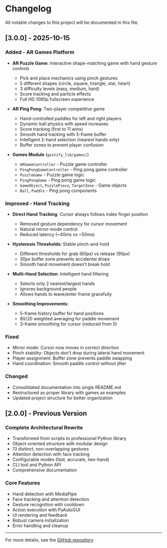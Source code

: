 # Changelog

All notable changes to this project will be documented in this file.

## [3.0.0] - 2025-10-15

### Added - AR Games Platform
- **AR Puzzle Game**: Interactive shape-matching game with hand gesture controls
  - Pick and place mechanics using pinch gestures
  - 5 different shapes (circle, square, triangle, star, heart)
  - 3 difficulty levels (easy, medium, hard)
  - Score tracking and particle effects
  - Full HD 1080p fullscreen experience

- **AR Ping Pong**: Two-player competitive game
  - Hand-controlled paddles for left and right players
  - Dynamic ball physics with speed increases
  - Score tracking (first to 11 wins)
  - Smooth hand tracking with 5-frame buffer
  - Intelligent 2-hand selection (nearest hands only)
  - Buffer zones to prevent player confusion

- **Games Module** (`gestify_lib/games/`)
  - `ARGameController` - Puzzle game controller
  - `PingPongGameController` - Ping pong game controller
  - `PuzzleGame` - Puzzle game logic
  - `PingPongGame` - Ping pong game logic
  - `GameObject`, `PuzzlePiece`, `TargetZone` - Game objects
  - `Ball`, `Paddle` - Ping pong components

### Improved - Hand Tracking
- **Direct Hand Tracking**: Cursor always follows index finger position
  - Removed gesture dependency for cursor movement
  - Natural mirror-mode control
  - Reduced latency (~40ms vs ~50ms)

- **Hysteresis Thresholds**: Stable pinch-and-hold
  - Different thresholds for grab (60px) vs release (90px)
  - 30px buffer zone prevents accidental drops
  - Smooth hand movement doesn't break hold

- **Multi-Hand Selection**: Intelligent hand filtering
  - Selects only 2 nearest/largest hands
  - Ignores background people
  - Allows hands to leave/enter frame gracefully

- **Smoothing Improvements**:
  - 5-frame history buffer for hand positions
  - 80/20 weighted averaging for paddle movement
  - 3-frame smoothing for cursor (reduced from 5)

### Fixed
- Mirror mode: Cursor now moves in correct direction
- Pinch stability: Objects don't drop during lateral hand movement
- Player assignment: Buffer zone prevents paddle swapping
- Hand coordination: Smooth paddle control without jitter

### Changed
- Consolidated documentation into single README.md
- Restructured as proper library with games as examples
- Updated project structure for better organization

## [2.0.0] - Previous Version

### Complete Architectural Rewrite
- Transformed from scripts to professional Python library
- Object-oriented structure with modular design
- 13 distinct, non-overlapping gestures
- Attention detection with face tracking
- Configurable modes (fast, accurate, two-hand)
- CLI tool and Python API
- Comprehensive documentation

### Core Features
- Hand detection with MediaPipe
- Face tracking and attention detection
- Gesture recognition with cooldown
- Action execution with PyAutoGUI
- UI rendering and feedback
- Robust camera initialization
- Error handling and cleanup

---

For more details, see the [GitHub repository](https://github.com/ranjeetds/gestify)
